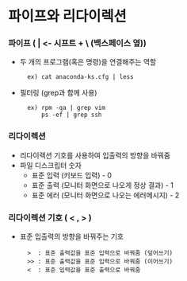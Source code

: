 # 파이프와 리다이렉션

### 파이프 ( | <- 시프트 + \ (백스페이스 옆))

- 두 개의 프로그램(혹은 명령)을 연결해주는 역할

        ex) cat anaconda-ks.cfg | less

- 필터링 (grep과 함께 사용)

        ex) rpm -qa | grep vim
            ps -ef | grep ssh

### 리다이렉션

- 리다이렉션 기호를 사용하여 입출력의 방향을 바꿔줌
- 파일 디스크립터 숫자
  - 표준 입력 (키보드 입력) - 0
  - 표준 출력 (모니터 화면으로 나오게 정상 결과) - 1
  - 표준 에러 (모니터 화면으로 나오는 에러메시지) - 2

### 리다이렉션 기호 ( < , > )

- 표준 입출력의 방향을 바꿔주는 기호

        >  : 표준 출력값을 표준 입력으로 바꿔줌 (덮어쓰기)
        >> : 표준 출력값을 표준 입력으로 바꿔줌 (이어쓰기)
        <  : 표준 입력값을 표준 출력으로 바꿔줌
